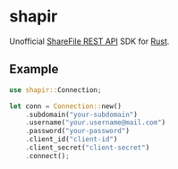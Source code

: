 # shapir
Unofficial [ShareFile REST API](http://api.sharefile.com/rest/) SDK for [Rust](https://www.rust-lang.org/).

## Example

```rust
use shapir::Connection;

let conn = Connection::new()
	.subdomain("your-subdomain")
	.username("your.username@mail.com")
	.password("your-password")
	.client_id("client-id")
	.client_secret("client-secret")
	.connect();
```
